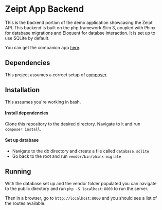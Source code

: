 # Zeipt App Backend
This is the backend portion of the demo application showcasing the Zeipt API.
This backend is built on the php framework Slim 3, coupled with Phinx for database migrations
and Eloquent for databse interaction. It is set up to use SQLite by default.

You can get the companion app [here](https://github.com/Alx101/ZeiptIonicApp).

## Dependencies
This project assumes a correct setup of [composer](https://getcomposer.org).

## Installation
This assumes you're working in bash.

#### Install dependencies
Clone this repository to the desired directory. Navigate to it and run `composer install`.

#### Set up database
- Navigate to the db directory and create a file called `database.sqlite`
- Go back to the root and run `vendor/bin/phinx migrate`

## Running
With the database set up and the vendor folder populated you can navigate to
the public directory and run `php -S localhost:8000` to run the server.

Then in a browser, go to `http://localhost:8000` and you should see a 
list of the routes available.

